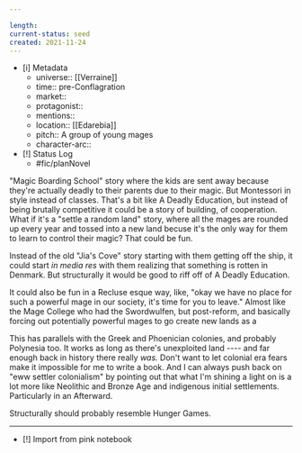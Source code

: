 ```yaml
---

length:
current-status: seed
created: 2021-11-24
---
```


- [i] Metadata
	- universe:: [[Verraine]]
	- time:: pre-Conflagration
	- market:: 
	- protagonist:: 
	- mentions::
	- location:: [[Edarebia]]
	- pitch:: A group of young mages 
	- character-arc::
- [!] Status Log
	- #fic/planNovel 


"Magic Boarding School" story where the kids are sent away because they're actually deadly to their parents due to their magic. But Montessori in style instead of classes. That's a bit like A Deadly Education, but instead of being brutally competitive it could be a story of building, of cooperation. What if it's a "settle a random land" story, where all the mages are rounded up every year and tossed into a new land becuse it's the only way for them to learn to control their magic? That could be fun. 

Instead of the old "Jia's Cove" story starting with them getting off the ship, it could start _in media res_ with them realizing that something is rotten in Denmark. But structurally it would be good to riff off of A Deadly Education. 

It could also be fun in a Recluse esque way, like, "okay we have no place for such a powerful mage in our society, it's time for you to leave." Almost like the Mage College who had the Swordwulfen, but post-reform, and basically forcing out potentially powerful mages to go create new lands as a 

This has parallels with the Greek and Phoenician colonies, and probably Polynesia too. It works as long as there's unexploited land ---- and far enough back in history there really _was._ Don't want to let colonial era fears make it impossible for me to write a book. And I can always push back on "eww settler colonialism" by pointing out that what I'm shining a light on is a lot more like Neolithic and Bronze Age and indigenous initial settlements. Particularly in an Afterward. 

Structurally should probably resemble Hunger Games. 

* * * 

- [!] Import from pink notebook